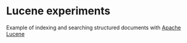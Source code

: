 # Lucene experiments
 Example of indexing and searching structured documents with [Apache Lucene](https://lucene.apache.org/)
